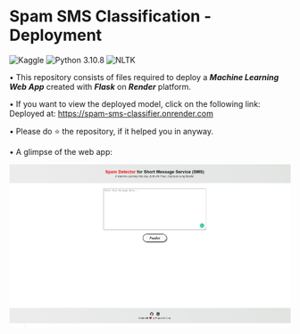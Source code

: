 # Spam SMS Classification - Deployment
![Kaggle](https://img.shields.io/badge/Dataset-Kaggle-blue.svg) ![Python 3.10.8](https://img.shields.io/badge/Python-3.10.8-brightgreen.svg) ![NLTK](https://img.shields.io/badge/Library-NLTK-orange.svg)

• This repository consists of files required to deploy a ___Machine Learning Web App___ created with ___Flask___ on ___Render___ platform.

• If you want to view the deployed model, click on the following link:<br />
Deployed at: https://spam-sms-classifier.onrender.com

• Please do ⭐ the repository, if it helped you in anyway.

• A glimpse of the web app:

![JPG](readme_resources/ss.jpg)
